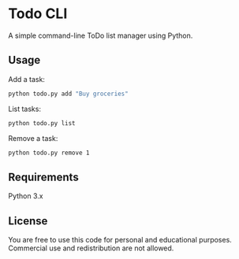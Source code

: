 # Todo CLI

A simple command-line ToDo list manager using Python.

## Usage

Add a task:
```sh
python todo.py add "Buy groceries"
```

List tasks:
```sh
python todo.py list
```

Remove a task:
```sh
python todo.py remove 1
```

## Requirements
Python 3.x

## License
You are free to use this code for personal and educational purposes. Commercial use and redistribution are not allowed.
